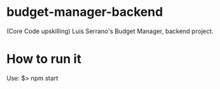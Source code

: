 


# budget-manager-backend
(Core Code upskilling) Luis Serrano's Budget Manager, backend project.


# How to run it
Use: $> npm start
